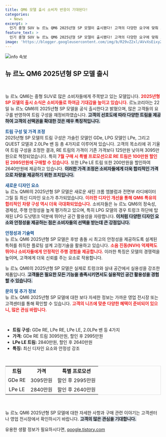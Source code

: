 ```yaml
---
title: QM6 모델 출시 소비자 반응이 기대된다!
categories:
  - News
excerpt: >
  인기 중형 SUV 뉴 르노 QM6 2025년형 SP 모델이 출시됐다! 고객의 다양한 요구에 맞춰 트림 구성과 가격을 대폭 조정하며, 특별 프로모션으로 최대 200만원 할인 혜택을 제공한다. 합리적인 가격과 디자인, 실용성을 모두 갖춘 QM6의 새로운 변화를 놓치지 마세요!
feature_text: >
  인기 중형 SUV 뉴 르노 QM6 2025년형 SP 모델이 출시됐다! 고객의 다양한 요구에 맞춰 트림 구성과 가격을 대폭 조정하며, 특별 프로모션으로 최대 200만원 할인 혜택을 제공한다. 합리적인 가격과 디자인, 실용성을 모두 갖춘 QM6의 새로운 변화를 놓치지 마세요!
image: 'https://blogger.googleusercontent.com/img/b/R29vZ2xl/AVvXsEixyZcFfHzMRdzZMjFBmAUKJYCLCGyLL1o632UiGVXcaFdKo_bkvkuCioo0uUKlGfBVcT3P84aROyZIXSBEx3Aw5nCQ3pTgDom1WDC4m8eifvWiAmWEEVb4x6G_l8C0QH225ldMjyaFvpxGEBGNO37VmDTDMHGhJPq73UglMfDca1-0aw/s1600/blogspot.png'
---
```


<p><img src="https://blogger.googleusercontent.com/img/b/R29vZ2xl/AVvXsEixyZcFfHzMRdzZMjFBmAUKJYCLCGyLL1o632UiGVXcaFdKo_bkvkuCioo0uUKlGfBVcT3P84aROyZIXSBEx3Aw5nCQ3pTgDom1WDC4m8eifvWiAmWEEVb4x6G_l8C0QH225ldMjyaFvpxGEBGNO37VmDTDMHGhJPq73UglMfDca1-0aw/s1600/blogspot.png" alt="info 속보" /></p>

<h2 data-ke-size="size26">뉴 르노 QM6 2025년형 SP 모델 출시</h2>

<p data-ke-size="size16">&nbsp;</p>

<p>뉴 르노 QM6는 중형 SUV로 많은 소비자들에게 주목받고 있는 모델입니다. <strong><b><span style="color: #ee2323;">2025년형 SP 모델의 출시 소식은 소비자들로 하여금 기대감을 높이고 있습니다.</span></b></strong> 르노코리아는 22일 뉴 르노 QM6의 2025년형 SP 모델을 공식 출시한다고 밝혔으며, 많은 고객들의 요구를 반영하여 트림 구성을 재정비하였습니다. <b><span style="background-color: #21538527;">고객의 선호도에 따라 다양한 트림을 제공하여 고객의 선택권을 확대한 것은 매우 특징적입니다.</span></b></p>

<p><strong><b><span style="color: #1a5490;">트림 구성 및 가격 조정</span></b></strong><br />
2025년형 SP 모델의 트림 구성은 가솔린 모델인 GDe, LPG 모델인 LPe, 그리고 QUEST 모델과 2.0LPe 밴 등 총 4가지로 이루어져 있습니다. 고객의 목소리에 귀 기울여 트림 구성을 조정한 결과, RE 트림의 가격이 기존 가격보다 125만원 낮아져 3095만원으로 책정되었습니다. 특히 <b><span style="color: #ee2323;">7월 구매 시 특별 프로모션으로 RE 트림은 100만원 할인된 2995만원에 구매할 수 있습니다.</span></b> 또한 LPe LE 트림 또한 200만원을 할인하여 2640만원에 제공하고 있습니다. <b><span style="background-color: #21538527;">이러한 가격 조정은 소비자들에게 더욱 합리적인 가격으로 차량을 제공하기 위한 조치입니다.</span></b></p>

<p><strong><b><span style="color: #1a5490;">새로운 디자인 요소</span></b></strong><br />
뉴 르노 QM6의 2025년형 SP 모델은 새로운 새틴 크롬 엠블럼과 전면부 라디에이터 그릴 등 최신 디자인 요소가 추가되었습니다. <b><span style="color: #ee2323;">이러한 디자인 개선을 통해 QM6 특유의 합리적인 차량 구성 역시 더욱 극대화되었습니다.</span></b> 소비자들은 뉴 르노 QM6의 정숙성, 경제성, 주행 안정성을 높게 평가하고 있으며, 특히 LPG 모델의 경우 트렁크 하단에 탑재된 LPG 도넛탱크 덕분에 뛰어난 공간 활용성을 자랑합니다. <b><span style="background-color: #21538527;">이처럼 다양한 디자인 요소와 안정성을 제공하는 점은 소비자들의 선택을 받는데 큰 강점입니다.</span></b></p>

<p><strong><b><span style="color: #1a5490;">안정성과 기술력</span></b></strong><br />
뉴 르노 QM6 2025년형 SP 모델은 후방 충돌 시 최고의 안정성을 제공하도록 설계된 특허를 취득한 플로팅 설계 고정기술을 활용하고 있습니다. <b><span style="color: #ee2323;">소음 진동(NVH) 억제력도 뛰어나 소비자들에게 안정적인 주행 경험을 제공합니다.</span></b> 이러한 특징은 모델의 경쟁력을 높이며, 고객에게 더욱 신뢰를 주는 요소로 작용합니다. </p>

<p>뉴 르노 QM6의 2025년형 SP 모델은 실제로 트렁크와 실내 공간에서 실용성을 강조한 제품입니다. <b><span style="background-color: #21538527;">고객들은 필요한 모든 기능을 충족시키면서도 실용적인 공간 활용성을 경험할 수 있습니다.</span></b></p>

<p><strong><b><span style="color: #1a5490;">문의 및 추가 정보</span></b></strong><br />
뉴 르노 QM6 2025년형 SP 모델에 대한 보다 자세한 정보는 가까운 영업 전시장 또는 고객센터를 통해 확인할 수 있습니다. <strong><b><span style="color: #ee2323;">고객의 니즈에 맞춘 다양한 혜택이 준비되어 있으니, 많은 관심 바랍니다.</span></b></strong>  </p>

<p data-ke-size="size16">&nbsp;</p>

<ul>
   <li><b>트림 구성:</b> GDe RE, LPe RE, LPe LE, 2.0LPe 밴 등 4가지</li>
   <li><b>가격:</b> GDe RE 트림 3095만원, 할인 후 2995만원</li>
   <li><b>LPe LE 트림:</b> 2840만원, 할인 후 2640만원</li>
   <li><b>특징:</b> 최신 디자인 요소와 안정성 강조</li>
</ul>

<p data-ke-size="size16">&nbsp;</p>

<table style="width:100%; border:1px solid #ddd;">
  <tr>
    <td style="text-align: center; height: 17px;"><b>트림</b></td>
    <td style="text-align: center; height: 17px;"><b>가격</b></td>
    <td style="text-align: center; height: 17px;"><b>특별 프로모션</b></td>
  </tr>
  <tr>
    <td style="text-align: center; height: 17px;">GDe RE</td>
    <td style="text-align: center; height: 17px;">3095만원</td>
    <td style="text-align: center; height: 17px;">할인 후 2995만원</td>
  </tr>
  <tr>
    <td style="text-align: center; height: 17px;">LPe LE</td>
    <td style="text-align: center; height: 17px;">2840만원</td>
    <td style="text-align: center; height: 17px;">할인 후 2640만원</td>
  </tr>
</table>

<p data-ke-size="size16">&nbsp;</p>

<p>뉴 르노 QM6 2025년형 SP 모델에 대한 자세한 사항과 구매 관련 이야기는 고객센터나 영업 전시장에서 확인하시기 바랍니다. <b><span style="background-color: #21538527;">고객의 많은 관심을 기대합니다.</span></b></p>
유용한 생활 정보가 필요하시다면, <a href="https://qoogle.tistory.com" rel="dofollow">qoogle.tistory.com</a>


